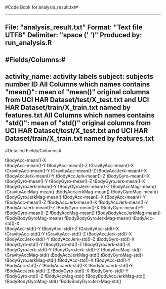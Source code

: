 #Code Book for analysis_result.txt#

---
File: "analysis_result.txt"
Format: "Text file UTF8"
Delimiter: "space (' ')"
Produced by: run_analysis.R
---

#Fields/Columns:#
---
activity_name: activity labels
subject: subjects number ID
All Columns which names contains "mean()": mean of "mean()" original columns from UCI HAR Dataset/test/X_test.txt and UCI HAR Dataset/train/X_train.txt named by features.txt
All Columns which names contains "std()": mean of "std()" original columns from UCI HAR Dataset/test/X_test.txt and UCI HAR Dataset/train/X_train.txt named by features.txt
---

#Detailed Fields/Columns:#

tBodyAcc-mean()-X          
tBodyAcc-mean()-Y           tBodyAcc-mean()-Z           tGravityAcc-mean()-X       
tGravityAcc-mean()-Y        tGravityAcc-mean()-Z        tBodyAccJerk-mean()-X      
tBodyAccJerk-mean()-Y       tBodyAccJerk-mean()-Z       tBodyGyro-mean()-X         
tBodyGyro-mean()-Y          tBodyGyro-mean()-Z          tBodyGyroJerk-mean()-X     
tBodyGyroJerk-mean()-Y      tBodyGyroJerk-mean()-Z      tBodyAccMag-mean()         
tGravityAccMag-mean()       tBodyAccJerkMag-mean()      tBodyGyroMag-mean()        
tBodyGyroJerkMag-mean()     fBodyAcc-mean()-X           fBodyAcc-mean()-Y          
fBodyAcc-mean()-Z           fBodyAccJerk-mean()-X       fBodyAccJerk-mean()-Y      
fBodyAccJerk-mean()-Z       fBodyGyro-mean()-X          fBodyGyro-mean()-Y         
fBodyGyro-mean()-Z          fBodyAccMag-mean()          fBodyBodyAccJerkMag-mean() 
fBodyBodyGyroMag-mean()     fBodyBodyGyroJerkMag-mean() tBodyAcc-std()-X           
tBodyAcc-std()-Y            tBodyAcc-std()-Z            tGravityAcc-std()-X        
tGravityAcc-std()-Y         tGravityAcc-std()-Z         tBodyAccJerk-std()-X       
tBodyAccJerk-std()-Y        tBodyAccJerk-std()-Z        tBodyGyro-std()-X          
tBodyGyro-std()-Y           tBodyGyro-std()-Z           tBodyGyroJerk-std()-X      
tBodyGyroJerk-std()-Y       tBodyGyroJerk-std()-Z       tBodyAccMag-std()          
tGravityAccMag-std()        tBodyAccJerkMag-std()       tBodyGyroMag-std()         
tBodyGyroJerkMag-std()      fBodyAcc-std()-X            fBodyAcc-std()-Y           
fBodyAcc-std()-Z            fBodyAccJerk-std()-X        fBodyAccJerk-std()-Y       
fBodyAccJerk-std()-Z        fBodyGyro-std()-X           fBodyGyro-std()-Y          
fBodyGyro-std()-Z           fBodyAccMag-std()           fBodyBodyAccJerkMag-std()  
fBodyBodyGyroMag-std()      fBodyBodyGyroJerkMag-std() 
 